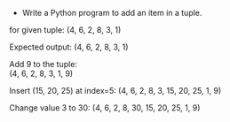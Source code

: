 * Write a Python program to add an item in a tuple.

for given tuple: (4, 6, 2, 8, 3, 1)

Expected output:
(4, 6, 2, 8, 3, 1)

Add 9 to the tuple:  
(4, 6, 2, 8, 3, 1, 9)

Insert (15, 20, 25) at index=5:
(4, 6, 2, 8, 3, 15, 20, 25, 1, 9)

Change value 3 to 30: (4, 6, 2, 8, 30, 15, 20, 25, 1, 9)
